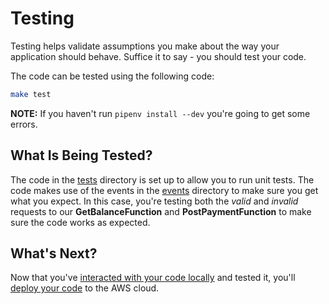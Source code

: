 # Testing

Testing helps validate assumptions you make about the way your application should behave. Suffice it to say - you should test your code.

The code can be tested using the following code:

```bash
make test
```

**NOTE:** If you haven't run `pipenv install --dev` you're going to get some errors.

## What Is Being Tested?

The code in the [tests](./tests/) directory is set up to allow you to run unit tests. The code makes use of the events in the [events](./events/) directory to make sure you get what you expect. In this case, you're testing both the _valid_ and _invalid_ requests to our **GetBalanceFunction** and **PostPaymentFunction** to make sure the code works as expected.

## What's Next?

Now that you've [interacted with your code locally](./README-INTERACTING-LOCALLY.md) and tested it, you'll [deploy your code](./README-DEPLOYING.md) to the AWS cloud.
